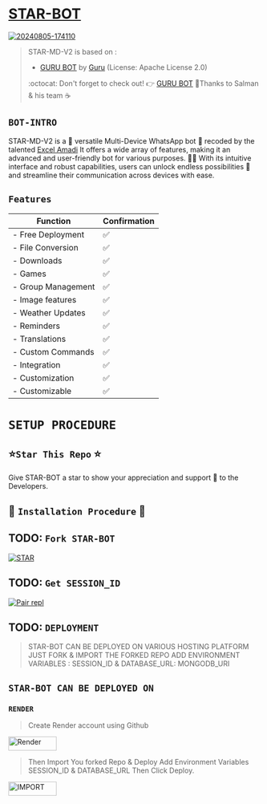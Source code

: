 
# [STAR-BOT](https://github.com/Xcelsama)
<a href="https://ibb.co/b2R24gk"><img src="https://i.ibb.co/z7H73hz/20240805-174110.jpg" alt="20240805-174110" border="0"></a>

>STAR-MD-V2 is based on :
>- [GURU BOT](https://github.com/Guru322/GURU-BOT) by [Guru](https://github.com/Guru322) (License: Apache License 2.0)
>
> :octocat: Don't forget to check out! :point_right: [GURU BOT](https://github.com/Guru322/GURU-BOT)
>🤝Thanks to Salman & his team ☕

## `BOT-INTRO`
STAR-MD-V2 is a 🌟 versatile Multi-Device WhatsApp bot 🤖 recoded by the talented [Excel Amadi](https://github.com/Xcelsama) It offers a wide array of features, making it an advanced and user-friendly bot for various purposes. 🎉📱 With its intuitive interface and robust capabilities, users can unlock endless possibilities 🚀 and streamline their communication across devices with ease.

## `Features`


| Function   | Confirmation |
------------------|--------------
|- Free Deployment|✅️|
|- File Conversion|✅️|
|-      Downloads |✅️|
|-           Games|✅️|
|-   Group Management|✅️|
|-   Image features|✅️|
|-   Weather Updates|✅️|
|-   Reminders|✅️|
|-   Translations|✅️|
|-   Custom Commands|✅️|
|-   Integration|✅️|
|-   Customization|✅️|
|-   Customizable | ✅️|

# `SETUP PROCEDURE`



 ## ⭐️`Star This Repo` ⭐️

Give STAR-BOT a star to show your appreciation and support 🌟 to the Developers.




## 🎯 `Installation Procedure` 🎯
## TODO: ```Fork STAR-BOT```

   <a href="https://github.com/Xcelsama/STAR-BOT/fork
"><img title="STAR" src="https://img.shields.io/badge/FORK STAR-BOT?color=black&style=for-the-badge&logo=stackshare"></a>


 ## TODO: ```Get SESSION_ID```

<a href='https://replit.com/@Xcelsama/STAR-BOT-PAIRr?s=app' target="_blank"><img alt='Pair repl' src='https://img.shields.io/badge/-Pair_Code-black?style=for-the-badge&logo=replit&logoColor=white'/></a>

## TODO: ```DEPLOYMENT```

>STAR-BOT CAN BE DEPLOYED ON VARIOUS HOSTING PLATFORM JUST FORK & IMPORT THE FORKED REPO ADD ENVIRONMENT VARIABLES : SESSION_ID & DATABASE_URL: MONGODB_URI 

## ```STAR-BOT CAN BE DEPLOYED ON```

 
### ```RENDER```

 >Create Render account using Github

 <a href='https://dashboard.render.com/register' target="_blank"><img alt='Render' src='https://img.shields.io/badge/CREATE-h?color=black&style=for-the-badge&logo=render' width="96.35" height="28"/></a></p>
    
 >Then Import You forked Repo & Deploy
Add Environment Variables SESSION_ID & DATABASE_URL Then Click Deploy.

<a href='https://dashboard.render.com/web/new' target="_blank"><img alt='IMPORT' src='https://img.shields.io/badge/IMPORT -h?color=black&style=for-the-badge&logo=render' width="96.35" height="28"/></a></p>


